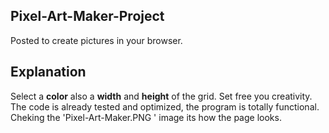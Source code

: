 ## Pixel-Art-Maker-Project ##

Posted to create pictures in your browser. 


## Explanation ##

Select a **color** also a **width** and **height** of the grid. Set free you creativity.
The code is already tested and optimized, the program is totally functional.
Cheking the 'Pixel-Art-Maker.PNG ' image its how the page looks.



